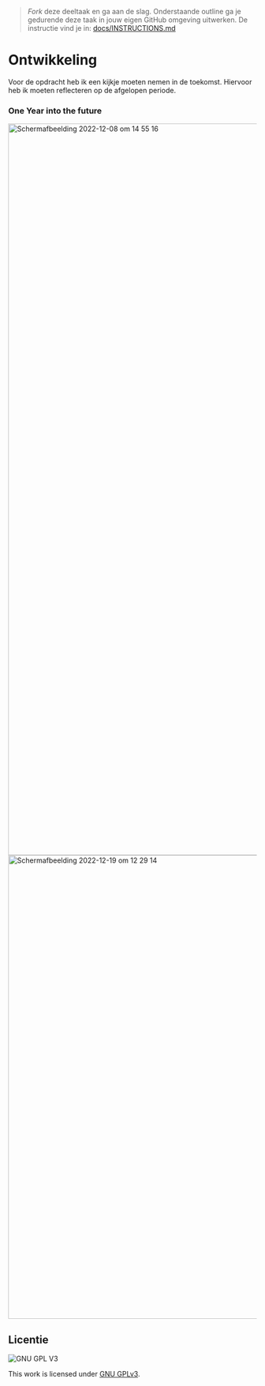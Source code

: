> _Fork_ deze deeltaak en ga aan de slag. 
Onderstaande outline ga je gedurende deze taak in jouw eigen GitHub omgeving uitwerken. 
De instructie vind je in: [docs/INSTRUCTIONS.md](docs/INSTRUCTIONS.md)

# Ontwikkeling 
Voor de opdracht heb ik een kijkje moeten nemen in de toekomst. Hiervoor heb ik moeten reflecteren op de afgelopen periode. 
### One Year into the future

<img width="1483" alt="Schermafbeelding 2022-12-08 om 14 55 16" src="https://user-images.githubusercontent.com/90447045/206464172-43c3a0c1-daf6-4b5c-ac4f-83e5b496e9fc.png">

<img width="940" alt="Schermafbeelding 2022-12-19 om 12 29 14" src="https://user-images.githubusercontent.com/90447045/208416316-890facf5-9864-4a2f-bcac-e5f207988563.png">




## Licentie

![GNU GPL V3](https://www.gnu.org/graphics/gplv3-127x51.png)

This work is licensed under [GNU GPLv3](./LICENSE).
